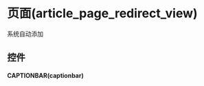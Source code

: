 # 页面(article_page_redirect_view)  <!-- {docsify-ignore-all} -->


系统自动添加




## 控件
#### CAPTIONBAR(captionbar)



<script>
 const { createApp } = Vue
  createApp({
    data() {
      return {

      }
    }
  }).use(ElementPlus).mount('#app')
</script>